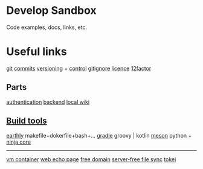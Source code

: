 # Develop Sandbox

Code examples, docs, links, etc.

# Useful links
[git](https://git-scm.com/doc)
[commits](https://www.conventionalcommits.org)
[versioning](https://semver.org/) + [control](https://github.com/peritus/bumpversion)
[gitignore](https://docs.gitignore.io/)
[licence](https://choosealicense.com/)
[12factor](https://12factor.net/)

## Parts
[authentication](https://github.com/authorizerdev/authorizer)
[backend](https://github.com/pocketbase/pocketbase)
[local wiki](https://help.obsidian.md/Home)

## [Build tools](http://lostapp.ru/soft/gnu-make)
[earthly](https://earthly.dev/) makefile+dokerfile+bash+...
[gradle](https://gradle.org/) groovy | kotlin
[meson](https://mesonbuild.com/) python + [ninja core](https://ninja-build.org/)

---
[vm container](https://github.com/kata-containers/)
[web echo page](http://termbin.com/)
[free domain](https://freemyip.com/)
[server-free file sync](https://syncthing.net/)
[tokei](https://github.com/XAMPPRocky/tokei)
